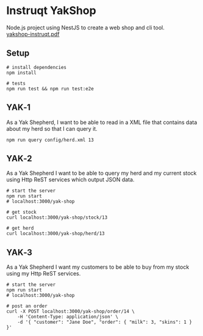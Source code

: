 # Instruqt YakShop

Node.js project using NestJS to create a web shop and cli tool.
<br>
[yakshop-instruqt.pdf](./yakshop-instruqt.pdf)

## Setup

```shell
# install dependencies
npm install

# tests
npm run test && npm run test:e2e
```

## YAK‐1

As a Yak Shepherd, I want to be able to read in a XML file that contains data about my herd so that I can query it.

```shell
npm run query config/herd.xml 13
```

## YAK‐2

As a Yak Shepherd I want to be able to query my herd and my current stock using Http ReST services which output JSON data.

```shell
# start the server
npm run start
# localhost:3000/yak-shop 

# get stock
curl localhost:3000/yak-shop/stock/13

# get herd
curl localhost:3000/yak-shop/herd/13
```

## YAK‐3

As a Yak Shepherd I want my customers to be able to buy from my stock using my Http ReST services.

```shell
# start the server
npm run start
# localhost:3000/yak-shop

# post an order
curl -X POST localhost:3000/yak-shop/order/14 \
    -H 'Content-Type: application/json' \
    -d '{ "customer": "Jane Doe", "order": { "milk": 3, "skins": 1 } }'
```
